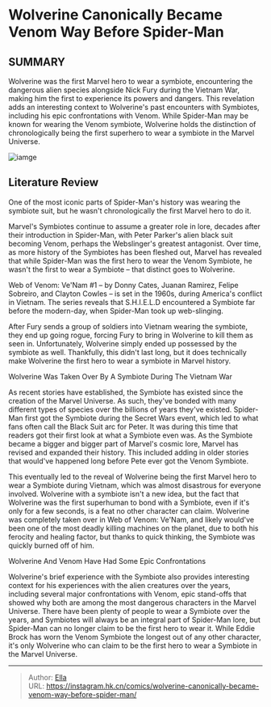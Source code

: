 # Wolverine Canonically Became Venom Way Before Spider-Man


## SUMMARY 



  Wolverine was the first Marvel hero to wear a symbiote, encountering the dangerous alien species alongside Nick Fury during the Vietnam War, making him the first to experience its powers and dangers.   This revelation adds an interesting context to Wolverine&#39;s past encounters with Symbiotes, including his epic confrontations with Venom.   While Spider-Man may be known for wearing the Venom symbiote, Wolverine holds the distinction of chronologically being the first superhero to wear a symbiote in the Marvel Universe.  

![iamge](https://static1.srcdn.com/wordpress/wp-content/uploads/2023/11/venom-sticking-out-tongue.jpg)

## Literature Review

One of the most iconic parts of Spider-Man&#39;s history was wearing the symbiote suit, but he wasn&#39;t chronologically the first Marvel hero to do it.




Marvel&#39;s Symbiotes continue to assume a greater role in lore, decades after their introduction in Spider-Man, with Peter Parker&#39;s alien black suit becoming Venom, perhaps the Webslinger&#39;s greatest antagonist. Over time, as more history of the Symbiotes has been fleshed out, Marvel has revealed that while Spider-Man was the first hero to wear the Venom Symbiote, he wasn&#39;t the first to wear a Symbiote – that distinct goes to Wolverine.




Web of Venom: Ve&#39;Nam #1 – by Donny Cates, Juanan Ramirez, Felipe Sobreiro, and Clayton Cowles – is set in the 1960s, during America&#39;s conflict in Vietnam. The series reveals that S.H.I.E.L.D encountered a Symbiote far before the modern-day, when Spider-Man took up web-slinging.



          

After Fury sends a group of soldiers into Vietnam wearing the symbiote, they end up going rogue, forcing Fury to bring in Wolverine to kill them as seen in. Unfortunately, Wolverine simply ended up possessed by the symbiote as well. Thankfully, this didn&#39;t last long, but it does technically make Wolverine the first hero to wear a symbiote in Marvel history.


 Wolverine Was Taken Over By A Symbiote During The Vietnam War 
         




As recent stories have established, the Symbiote has existed since the creation of the Marvel Universe. As such, they&#39;ve bonded with many different types of species over the billions of years they&#39;ve existed. Spider-Man first got the Symbiote during the Secret Wars event, which led to what fans often call the Black Suit arc for Peter. It was during this time that readers got their first look at what a Symbiote even was. As the Symbiote became a bigger and bigger part of Marvel&#39;s cosmic lore, Marvel has revised and expanded their history. This included adding in older stories that would&#39;ve happened long before Pete ever got the Venom Symbiote.

This eventually led to the reveal of Wolverine being the first Marvel hero to wear a Symbiote during Vietnam, which was almost disastrous for everyone involved. Wolverine with a symbiote isn&#39;t a new idea, but the fact that Wolverine was the first superhuman to bond with a Symbiote, even if it&#39;s only for a few seconds, is a feat no other character can claim. Wolverine was completely taken over in Web of Venom: Ve&#39;Nam, and likely would&#39;ve been one of the most deadly killing machines on the planet, due to both his ferocity and healing factor, but thanks to quick thinking, the Symbiote was quickly burned off of him.






 Wolverine And Venom Have Had Some Epic Confrontations 
         

Wolverine&#39;s brief experience with the Symbiote also provides interesting context for his experiences with the alien creatures over the years, including several major confrontations with Venom, epic stand-offs that showed why both are among the most dangerous characters in the Marvel Universe. There have been plenty of people to wear a Symbiote over the years, and Symbiotes will always be an integral part of Spider-Man lore, but Spider-Man can no longer claim to be the first hero to wear it. While Eddie Brock has worn the Venom Symbiote the longest out of any other character, it&#39;s only Wolverine who can claim to be the first hero to wear a Symbiote in the Marvel Universe.



---

> Author: [Ella](https://instagram.hk.cn/)  
> URL: https://instagram.hk.cn/comics/wolverine-canonically-became-venom-way-before-spider-man/  

